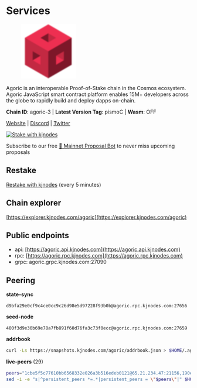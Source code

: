 # Services

<figure><img src="https://raw.githubusercontent.com/kj89/cosmos-images/main/logos/agoric.png" width="150" alt=""><figcaption></figcaption></figure>

Agoric is an interoperable Proof-of-Stake chain in the Cosmos ecosystem.  Agoric JavaScript smart contract platform enables 15M+ developers across the  globe to rapidly build and deploy dapps on-chain.

**Chain ID**: agoric-3 | **Latest Version Tag**: pismoC | **Wasm**: OFF

[Website](https://agoric.com) | [Discord](https://discord.com/invite/qDW8DRes4s) | [Twitter](https://twitter.com/agoric)

[![Stake with kjnodes](https://i.ibb.co/cr44Q8j/button-stake-with-kjnodes.png)](https://restake.app/agoric/agoricvaloper1ku5sm2twlsywdrp4wz3kfwgyrtqtp0lpr3nvk8)

Subscribe to our free [🤖 Mainnet Proposal Bot](https://t.me/kjnodes_proposal_bot) to never miss upcoming proposals

## Restake

[Restake with kjnodes](https://restake.app/agoric/agoricvaloper1ku5sm2twlsywdrp4wz3kfwgyrtqtp0lpr3nvk8) (every 5 minutes)
## Chain explorer
[https://explorer.kjnodes.com/agoric](https://explorer.kjnodes.com/agoric)

## Public endpoints

* api: [https://agoric.api.kjnodes.com](https://agoric.api.kjnodes.com)
* rpc: [https://agoric.rpc.kjnodes.com](https://agoric.rpc.kjnodes.com)
* grpc: agoric.grpc.kjnodes.com:27090

## Peering

**state-sync**

```text
d9bfa29e0cf9c4ce0cc9c26d98e5d97228f93b0b@agoric.rpc.kjnodes.com:27656
```

**seed-node**

```text
400f3d9e30b69e78a7fb891f60d76fa3c73f0ecc@agoric.rpc.kjnodes.com:27659
```

**addrbook**
```bash
curl -Ls https://snapshots.kjnodes.com/agoric/addrbook.json > $HOME/.agoric/config/addrbook.json
```

**live-peers** (29)
```bash
peers="1cbe5f5c77610bb6568332e026a3b516edeb0121@65.21.234.47:21156,190ead3cfb1bd655241418f3ef9ba40bbf2deecd@157.90.130.44:26656,0464c8dded70d01f5ab50a8d6047a6b27ddf2ccd@84.244.95.232:26656,9e673680df593d841b0e09c49f87409654d84ae9@95.217.202.49:37656,e759de7a872eff293ab1316a0745eb5fdd5614f3@88.217.142.187:26656,506f9bca6ce2f29a2556427f90693a8ee1b100ff@178.128.238.183:26060,ca4c3b9d0cf78d934a3b972c328db2e4a9a66c42@64.32.40.114:26656,d56af8cb0716909f9b804e7dec8c1d34ae4eed16@65.108.142.81:26676,63bd6649f80362ce513027d99ef32c826fdbd259@45.9.62.136:26656,ebc272824924ea1a27ea3183dd0b9ba713494f83@195.3.220.135:27106,a38a30c1dd31f63be2befd40b82964b215c3c288@165.22.251.28:26656,711f6f36a6ec3924b6d721de6adce604092e59f2@116.202.226.169:26656,f095bb53006ebddcbbf29c8df70dddcba6419e36@142.93.145.13:26656,0837c0dac0bb15e79e64207bb0fa5a9a6fa42ad4@178.62.116.62:26656,0f642db2770d4dd3e0d030b2f14f1365e40f3b38@82.100.58.101:26657,ee0ce8e2f964191564fd766daa8825ee2b02e697@18.179.198.198:26656,f8ff12a774770fea36beadb303ccffc86863c6ec@65.109.69.59:14456,d96d117a09247ed90f2d6c021f7c313993563d6d@85.10.197.17:27656,aede0d57cd77051cf1270675fa770c22e8074501@64.32.40.134:26656,8880e10d956bff921ef928794dcadcc22c7087b4@51.91.218.186:26656,fc5d5569cffd802c73f91df3fbe7f829e0bf132d@35.75.235.53:26656,9ed68bef54712b46713ac755ab7a6e7ad30694ef@192.99.44.79:14456,2b94d1ce45c9f29589ac536d1ebe7ef55658ba92@103.234.71.245:26656,37933cb8069e22554e454294d529eddb0fdae145@52.56.185.212:26656,9837ffb0e6efb898b55e02f53005b95a727f32d1@18.142.177.75:26656,e70955351f601ea5be9a9bf41032949a777f31b3@207.244.255.229:10003,baf3faf6d6e4c32c4ee2cde510efabe127d3ce74@35.77.171.242:26656,d9bfa29e0cf9c4ce0cc9c26d98e5d97228f93b0b@65.109.88.38:27656,f23a7b7610843cb8d4a6f1f6a44d08926ea86e6d@195.14.6.2:26015"
sed -i -e "s|^persistent_peers *=.*|persistent_peers = \"$peers\"|" $HOME/.agoric/config/config.toml
```
